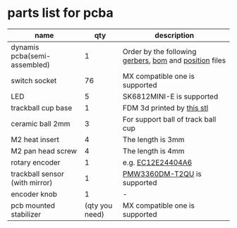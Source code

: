 # parts list for pcba

|name|qty|description|
|---|---|---|
|dynamis pcba(semi-assembled)|1|Order by the following [gerbers](https://github.com/bbrfkr/dynamis-keyboard/tree/main/gerbers), [bom](https://github.com/bbrfkr/dynamis-keyboard/tree/main/bom.csv) and [position](https://github.com/bbrfkr/dynamis-keyboard/tree/main/dynamis-pos.csv) files|
|switch socket|76|MX compatible one is supported|
|LED|5|SK6812MINI-E is supported|
|trackball cup base|1|FDM 3d printed by [this stl](https://github.com/bbrfkr/dynamis-keyboard/blob/main/trackball-cup/trackball-cup.stl)|
|ceramic ball 2mm|3|For support ball of track ball cup|
|M2 heat insert|4|The length is 3mm|
|M2 pan head screw|4|The length is 4mm|
|rotary encoder|1|e.g. [EC12E24404A6](https://www.mouser.jp/datasheet/2/15/EC12E-1370769.pdf)|
|trackball sensor (with mirror)|1|[PMW3360DM-T2QU](https://d3s5r33r268y59.cloudfront.net/datasheets/9604/2017-05-07-18-19-11/PMS0058-PMW3360DM-T2QU-DS-R1.50-26092016._20161202173741.pdf) is supported|
|encoder knob|1|-|
|pcb mounted stabilizer|(qty you need)|MX compatible one is supported|
